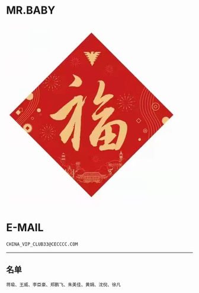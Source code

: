 MR.BABY
======

![image](image/loveF.jpg)

E-MAIL
======

```bash
CHINA_VIP_CLUB33@CECCCC.COM
```


---

名单
---


```bash
蒋瑜、王威、李臣豪、郑鹏飞、朱美佳、黄娟、沈倪、徐凡
```